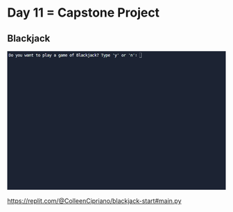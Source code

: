 # Day 11 = Capstone Project 

## Blackjack 

![blackjack](blackjack.gif)

https://replit.com/@ColleenCipriano/blackjack-start#main.py
